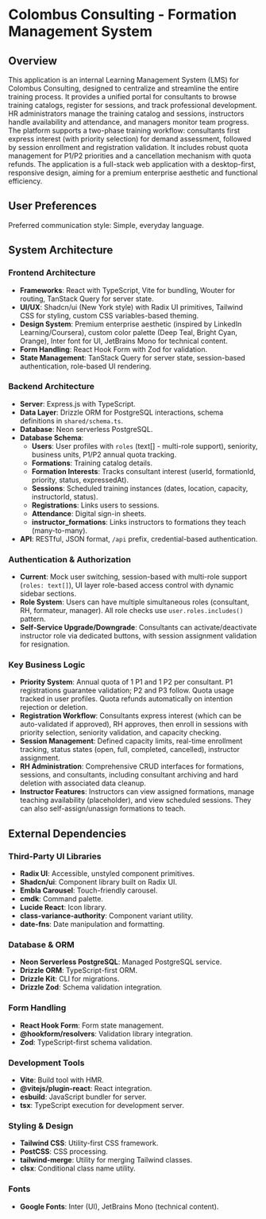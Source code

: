 # Colombus Consulting - Formation Management System

## Overview
This application is an internal Learning Management System (LMS) for Colombus Consulting, designed to centralize and streamline the entire training process. It provides a unified portal for consultants to browse training catalogs, register for sessions, and track professional development. HR administrators manage the training catalog and sessions, instructors handle availability and attendance, and managers monitor team progress. The platform supports a two-phase training workflow: consultants first express interest (with priority selection) for demand assessment, followed by session enrollment and registration validation. It includes robust quota management for P1/P2 priorities and a cancellation mechanism with quota refunds. The application is a full-stack web application with a desktop-first, responsive design, aiming for a premium enterprise aesthetic and functional efficiency.

## User Preferences
Preferred communication style: Simple, everyday language.

## System Architecture

### Frontend Architecture
- **Frameworks**: React with TypeScript, Vite for bundling, Wouter for routing, TanStack Query for server state.
- **UI/UX**: Shadcn/ui (New York style) with Radix UI primitives, Tailwind CSS for styling, custom CSS variables-based theming.
- **Design System**: Premium enterprise aesthetic (inspired by LinkedIn Learning/Coursera), custom color palette (Deep Teal, Bright Cyan, Orange), Inter font for UI, JetBrains Mono for technical content.
- **Form Handling**: React Hook Form with Zod for validation.
- **State Management**: TanStack Query for server state, session-based authentication, role-based UI rendering.

### Backend Architecture
- **Server**: Express.js with TypeScript.
- **Data Layer**: Drizzle ORM for PostgreSQL interactions, schema definitions in `shared/schema.ts`.
- **Database**: Neon serverless PostgreSQL.
- **Database Schema**:
    - **Users**: User profiles with `roles` (text[] - multi-role support), seniority, business units, P1/P2 annual quota tracking.
    - **Formations**: Training catalog details.
    - **Formation Interests**: Tracks consultant interest (userId, formationId, priority, status, expressedAt).
    - **Sessions**: Scheduled training instances (dates, location, capacity, instructorId, status).
    - **Registrations**: Links users to sessions.
    - **Attendance**: Digital sign-in sheets.
    - **instructor_formations**: Links instructors to formations they teach (many-to-many).
- **API**: RESTful, JSON format, `/api` prefix, credential-based authentication.

### Authentication & Authorization
- **Current**: Mock user switching, session-based with multi-role support (`roles: text[]`), UI layer role-based access control with dynamic sidebar sections.
- **Role System**: Users can have multiple simultaneous roles (consultant, RH, formateur, manager). All role checks use `user.roles.includes()` pattern.
- **Self-Service Upgrade/Downgrade**: Consultants can activate/deactivate instructor role via dedicated buttons, with session assignment validation for resignation.

### Key Business Logic
- **Priority System**: Annual quota of 1 P1 and 1 P2 per consultant. P1 registrations guarantee validation; P2 and P3 follow. Quota usage tracked in user profiles. Quota refunds automatically on intention rejection or deletion.
- **Registration Workflow**: Consultants express interest (which can be auto-validated if approved), RH approves, then enroll in sessions with priority selection, seniority validation, and capacity checking.
- **Session Management**: Defined capacity limits, real-time enrollment tracking, status states (open, full, completed, cancelled), instructor assignment.
- **RH Administration**: Comprehensive CRUD interfaces for formations, sessions, and consultants, including consultant archiving and hard deletion with associated data cleanup.
- **Instructor Features**: Instructors can view assigned formations, manage teaching availability (placeholder), and view scheduled sessions. They can also self-assign/unassign formations to teach.

## External Dependencies

### Third-Party UI Libraries
- **Radix UI**: Accessible, unstyled component primitives.
- **Shadcn/ui**: Component library built on Radix UI.
- **Embla Carousel**: Touch-friendly carousel.
- **cmdk**: Command palette.
- **Lucide React**: Icon library.
- **class-variance-authority**: Component variant utility.
- **date-fns**: Date manipulation and formatting.

### Database & ORM
- **Neon Serverless PostgreSQL**: Managed PostgreSQL service.
- **Drizzle ORM**: TypeScript-first ORM.
- **Drizzle Kit**: CLI for migrations.
- **Drizzle Zod**: Schema validation integration.

### Form Handling
- **React Hook Form**: Form state management.
- **@hookform/resolvers**: Validation library integration.
- **Zod**: TypeScript-first schema validation.

### Development Tools
- **Vite**: Build tool with HMR.
- **@vitejs/plugin-react**: React integration.
- **esbuild**: JavaScript bundler for server.
- **tsx**: TypeScript execution for development server.

### Styling & Design
- **Tailwind CSS**: Utility-first CSS framework.
- **PostCSS**: CSS processing.
- **tailwind-merge**: Utility for merging Tailwind classes.
- **clsx**: Conditional class name utility.

### Fonts
- **Google Fonts**: Inter (UI), JetBrains Mono (technical content).